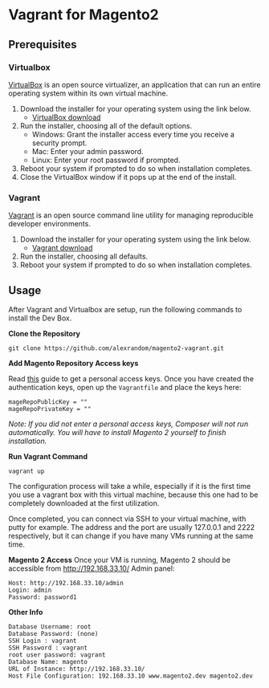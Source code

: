 # Vagrant for Magento2

## Prerequisites
### Virtualbox
[VirtualBox](https://www.virtualbox.org/) is an open source virtualizer, an application that can run an entire operating system within its own virtual machine. 

1. Download the installer for your operating system using the link below.
    * [VirtualBox download](https://www.virtualbox.org/wiki/Downloads)
1. Run the installer, choosing all of the default options.
    * Windows: Grant the installer access every time you receive a security prompt.
    * Mac: Enter your admin password.
    * Linux: Enter your root password if prompted.
1. Reboot your system if prompted to do so when installation completes.
1. Close the VirtualBox window if it pops up at the end of the install.

### Vagrant
[Vagrant](https://www.vagrantup.com/) is an open source command line utility for managing reproducible developer environments. 

1. Download the installer for your operating system using the link below.
    * [Vagrant download](https://www.vagrantup.com/downloads.html)
1. Run the installer, choosing all defaults.
1. Reboot your system if prompted to do so when installation completes.

## Usage
After Vagrant and Virtualbox are setup, run the following commands to install the Dev Box. 

**Clone the Repository**

    git clone https://github.com/alexrandom/magento2-vagrant.git

**Add Magento Repository Access keys**

Read [this](http://devdocs.magento.com/guides/v2.1/install-gde/prereq/connect-auth.html) guide to get a personal access keys.  Once you have created the authentication keys, open up the `Vagrantfile` and place the keys here:

    mageRepoPublicKey = ""
    mageRepoPrivateKey = ""
_Note: If you did not enter a personal access keys, Composer will not run automatically.  You will have to install Magento 2 yourself to finish installation._

**Run Vagrant Command**

    vagrant up

The configuration process will take a while, especially if it is the first time you use a vagrant box with this virtual machine, because this one had to be completely downloaded at the first utilization.

Once completed, you can connect via SSH to your virtual machine, with putty for example. The address and the port are usually
127.0.0.1 and 2222 respectively, but it can change if you have many VMs running at the same time.

**Magento 2 Access**
Once your VM is running, Magento 2 should be accessible from http://192.168.33.10/
Admin panel:

    Host: http://192.168.33.10/admin
    Login: admin
    Password: password1

**Other Info**

    Database Username: root
    Database Password: (none)
    SSH Login : vagrant
    SSH Password : vagrant
    root user password: vagrant
    Database Name: magento
    URL of Instance: http://192.168.33.10/
    Host File Configuration: 192.168.33.10 www.magento2.dev magento2.dev
